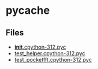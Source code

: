 # __pycache__

## Files

- [__init__.cpython-312.pyc](__init__.cpython-312.pyc)
- [test_helper.cpython-312.pyc](test_helper.cpython-312.pyc)
- [test_pocketfft.cpython-312.pyc](test_pocketfft.cpython-312.pyc)

